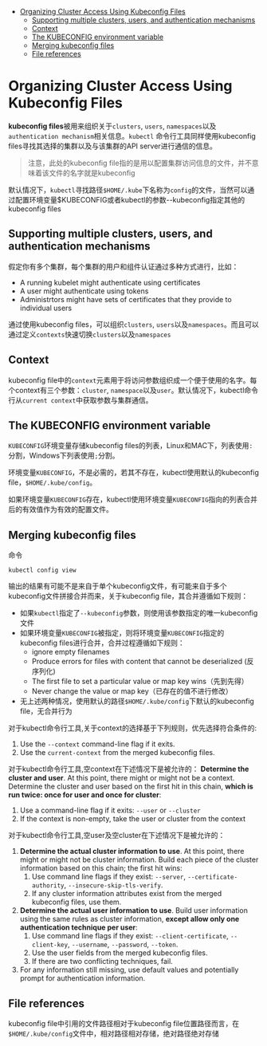 - [Organizing Cluster Access Using Kubeconfig Files](#organizing-cluster-access-using-kubeconfig-files)
  - [Supporting multiple clusters, users, and authentication mechanisms](#supporting-multiple-clusters-users-and-authentication-mechanisms)
  - [Context](#context)
  - [The KUBECONFIG environment variable](#the-kubeconfig-environment-variable)
  - [Merging kubeconfig files](#merging-kubeconfig-files)
  - [File references](#file-references)

# Organizing Cluster Access Using Kubeconfig Files

**kubeconfig files**被用来组织关于`clusters`, `users`, `namespaces`以及`authentication mechanism`相关信息。`kubectl` 命令行工具同样使用kubeconfig files寻找其选择的集群以及与该集群的API server进行通信的信息。

> 注意，此处的kubeconfig file指的是用以配置集群访问信息的文件，并不意味着该文件的名字就是kubeconfig

默认情况下，`kubectl`寻找路径`$HOME/.kube`下名称为`config`的文件，当然可以通过配置环境变量$KUBECONFIG或者kubectl的参数--kubeconfig指定其他的kubeconfig files

## Supporting multiple clusters, users, and authentication mechanisms

假定你有多个集群，每个集群的用户和组件认证通过多种方式进行，比如：

+ A running kubelet might authenticate using certificates
+ A user might authenticate using tokens
+ Administrtors might have sets of certificates that they provide to individual users

通过使用kubeconfig files，可以组织`clusters`, `users`以及`namespaces`。而且可以通过定义`contexts`快速切换`clusters`以及`namespaces`

## Context

kubeconfig file中的`context`元素用于将访问参数组织成一个便于使用的名字。每个context有三个参数：`cluster`, `namespace`以及`user`。默认情况下，kubectl命令行从`current context`中获取参数与集群通信。

## The KUBECONFIG environment variable

`KUBECONFIG`环境变量存储kubeconfig files的列表，Linux和MAC下，列表使用`:`分割，Windows下列表使用`;`分割。

环境变量`KUBECONFIG`，不是必需的，若其不存在，kubectl使用默认的kubeconfig file，`$HOME/.kube/config`。

如果环境变量`KUBECONFIG`存在，kubectl使用环境变量`KUBECONFIG`指向的列表合并后的有效值作为有效的配置文件。

## Merging kubeconfig files

命令
```terminal
kubectl config view
```
输出的结果有可能不是来自于单个kubeconfig文件，有可能来自于多个kubeconfig文件拼接合并而来，关于kubeconfig file，其合并遵循如下规则：

+ 如果`kubectl`指定了`--kubeconfig`参数，则使用该参数指定的唯一kubeconfig文件
+ 如果环境变量`KUBECONFIG`被指定，则将环境变量`KUBECONFIG`指定的kubeconfig files进行合并，合并过程遵循如下规则：
  + ignore empty filenames
  + Produce errors for files with content that cannot be deserialized (反序列化)
  + The first file to set a particular value or map key wins（先到先得）
  + Never change the value or map key（已存在的值不进行修改）
+ 无上述两种情况，使用默认的路径`$HOME/.kube/config`下默认的kubeconfig file，无合并行为

对于kubectl命令行工具,关于context的选择基于下列规则，优先选择符合条件的:

1. Use the `--context` command-line flag if it exits.
2. Use the `current-context` from the merged kubeconfig files.

对于kubectl命令行工具,空context在下述情况下是被允许的：
**Determine the cluster and user**. At this point, there might or might not be a context. Determine the cluster and user based on the first hit in this chain, **which is run twice: once for user and once for cluster**:

1. Use a command-line flag if it exits: `--user` or `--cluster`
2. If the context is non-empty, take the user or cluster from the context

对于kubectl命令行工具,空user及空cluster在下述情况下是被允许的：

1. **Determine the actual cluster information to use**. At this point, there might or might not be cluster information. Build each piece of the cluster information based on this chain; the first hit wins:
   1. Use command line flags if they exist: `--server`, `--certificate-authority`, `--insecure-skip-tls-verify`.
   2. If any cluster information attributes exist from the merged kubeconfig files, use them.
2. **Determine the actual user information to use**. Build user information using the same rules as cluster information, **except allow only one authentication technique per user**:
   1. Use command line flags if they exist: `--client-certificate`, `--client-key`, `--username`, `--password`, `--token`.
   2. Use the user fields from the merged kubeconfig files.
   3. If there are two conflicting techniques, fail.
3. For any information still missing, use default values and potentially prompt for authentication information.

## File references

kubeconfig file中引用的文件路径相对于kubeconfig file位置路径而言，在`$HOME/.kube/config`文件中，相对路径相对存储，绝对路径绝对存储

